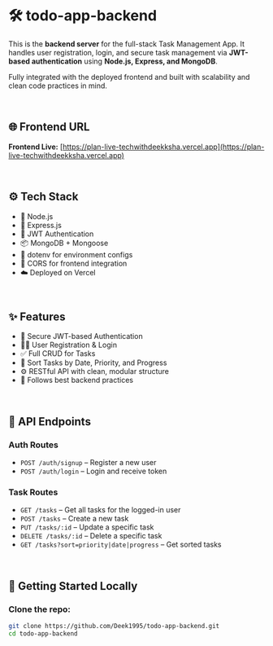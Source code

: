# 🛠️ todo-app-backend

This is the **backend server** for the full-stack Task Management App. It handles user registration, login, and secure task management via **JWT-based authentication** using **Node.js, Express, and MongoDB**.

Fully integrated with the deployed frontend and built with scalability and clean code practices in mind.

<br />

## 🌐 Frontend URL

**Frontend Live:** [https://plan-live-techwithdeekksha.vercel.app](https://plan-live-techwithdeekksha.vercel.app)

<br />

## ⚙️ Tech Stack

- 🚀 Node.js
- 🔧 Express.js
- 🔐 JWT Authentication
- 📦 MongoDB + Mongoose
- 🌿 dotenv for environment configs
- 🧩 CORS for frontend integration
- ☁️ Deployed on Vercel

<br />

## ✨ Features

- 🔐 Secure JWT-based Authentication
- 🧑‍💼 User Registration & Login
- ✅ Full CRUD for Tasks
- 📅 Sort Tasks by Date, Priority, and Progress
- ⚙️ RESTful API with clean, modular structure
- 🧼 Follows best backend practices

<br />

## 📁 API Endpoints

### Auth Routes

- `POST /auth/signup` – Register a new user  
- `POST /auth/login` – Login and receive token  

### Task Routes

- `GET /tasks` – Get all tasks for the logged-in user  
- `POST /tasks` – Create a new task  
- `PUT /tasks/:id` – Update a specific task  
- `DELETE /tasks/:id` – Delete a specific task  
- `GET /tasks?sort=priority|date|progress` – Get sorted tasks

<br />

## 🧪 Getting Started Locally

### Clone the repo:

```bash
git clone https://github.com/Deek1995/todo-app-backend.git
cd todo-app-backend
